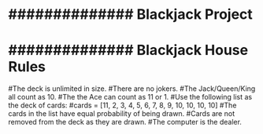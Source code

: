 
# ############## Blackjack Project #####################



# ############## Blackjack House Rules #####################

#The deck is unlimited in size. 
#There are no jokers. 
#The Jack/Queen/King all count as 10.
#The the Ace can count as 11 or 1.
#Use the following list as the deck of cards:
#cards = [11, 2, 3, 4, 5, 6, 7, 8, 9, 10, 10, 10, 10]
#The cards in the list have equal probability of being drawn.
#Cards are not removed from the deck as they are drawn.
#The computer is the dealer.
